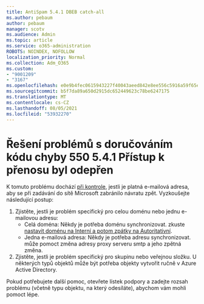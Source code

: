 ```yaml
---
title: AntiSpam 5.4.1 DBEB catch-all
ms.author: pebaum
author: pebaum
manager: scotv
ms.audience: Admin
ms.topic: article
ms.service: o365-administration
ROBOTS: NOINDEX, NOFOLLOW
localization_priority: Normal
ms.collection: Adm_O365
ms.custom:
- "9001209"
- "3167"
ms.openlocfilehash: e0e9b4fec0615943227f40043aeed842e8ee556c5916a59f65e79ce121ec9547
ms.sourcegitcommit: b5f7da89a650d2915dc652449623c78be6247175
ms.translationtype: MT
ms.contentlocale: cs-CZ
ms.lasthandoff: 08/05/2021
ms.locfileid: "53932270"
---
```

# <a name="fix-delivery-issues-for-error-code-550-541-relay-access-denied"></a>Řešení problémů s doručováním kódu chyby 550 5.4.1 Přístup k přenosu byl odepřen

K tomuto problému dochází [při kontrole,](https://docs.microsoft.com/exchange/mail-flow-best-practices/use-directory-based-edge-blocking) jestli je platná e-mailová adresa, aby se při zadávání do sítě Microsoft zabránilo návratu zpět. Vyzkoušejte následující postup:

1. Zjistěte, jestli je problém specifický pro celou doménu nebo jednu e-mailovou adresu:
    - Celá doména: Někdy je potřeba doménu synchronizovat. zkuste [nastavit doménu na Interní a potom zpátky na Autoritativní](https://docs.microsoft.com/exchange/mail-flow-best-practices/manage-accepted-domains/manage-accepted-domains).
    - Jedna e-mailová adresa: Někdy je potřeba adresu synchronizovat. může pomoct změna adresy proxy serveru smtp a jeho zpětná změna.
2. Zjistěte, jestli je problém specifický pro skupinu nebo veřejnou složku. U některých typů objektů může být potřeba objekty vytvořit ručně v Azure Active Directory.

Pokud potřebujete další pomoc, otevřete lístek podpory a zadejte rozsah problému (včetně typu objektu, na který odesíláte), abychom vám mohli pomoct lépe.